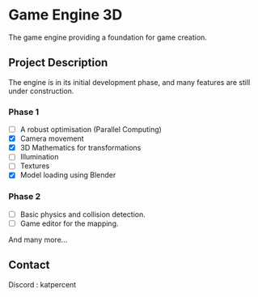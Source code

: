 # Game Engine 3D

The game engine providing a foundation for game creation.

## Project Description

The engine is in its initial development phase, and many features are still under construction.


### Phase 1
- [ ] A robust optimisation (Parallel Computing)
- [X] Camera movement
- [X] 3D Mathematics for transformations
- [ ] Illumination
- [ ] Textures
- [X] Model loading using Blender

### Phase 2
- [ ] Basic physics and collision detection.
- [ ] Game editor for the mapping.

And many more...

## Contact

Discord : katpercent
